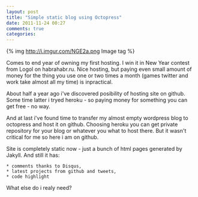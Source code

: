```yaml
---
layout: post
title: "Simple static blog using Octopress"
date: 2011-11-24 00:27
comments: true
categories: 
---
```

{% img http://i.imgur.com/NGE2a.png Image tag %}

Comes to end year of owning my first hosting. I win it in New Year contest from Logol on habrahabr.ru.
Nice hosting, but paying even small amount of money for the thing you use one or two times a month
(games twitter and work take almost all my time) is inpractical.
<!-- more -->
About half a year ago i've discovered posibility of hosting site on github. Some time latter i tryed heroku - so paying
money for something you can get free - no way.

And at last i've found time to transfer my almost empty wordpress blog to octopress and host it on github. Choosing heroku you
can get private repository for your blog or whatever you what to host there. But it wasn't critical for me so here i am on github.

Site is completely static now - just a bunch of html pages generated by Jakyll. And still it has:

    * comments thanks to Disqus,
    * latest projects from github and tweets,
    * code highlight

What else do i realy need?
